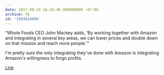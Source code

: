 ```yaml
---
date: 2017-08-24 16:16:46.000000000 -07:00
archive: fb
id: '1503616606'
---
```


“Whole Foods CEO John Mackey adds, ‘By working together with Amazon and integrating in several key areas, we can lower prices and double down on that mission and reach more people.’”

I'm pretty sure the only integrating they've done with Amazon is integrating Amazon's willingness to forgo profits.

[Link](https://www.theverge.com/2017/8/24/16198736/amazon-completes-whole-foods-acquisition-lower-prices-avocados)
